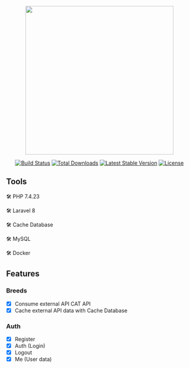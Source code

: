 <p align="center"><a href="https://laravel.com" target="_blank"><img src="https://raw.githubusercontent.com/laravel/art/master/logo-lockup/5%20SVG/2%20CMYK/1%20Full%20Color/laravel-logolockup-cmyk-red.svg" width="400"></a></p>

<p align="center">
<a href="https://travis-ci.org/laravel/framework"><img src="https://travis-ci.org/laravel/framework.svg" alt="Build Status"></a>
<a href="https://packagist.org/packages/laravel/framework"><img src="https://img.shields.io/packagist/dt/laravel/framework" alt="Total Downloads"></a>
<a href="https://packagist.org/packages/laravel/framework"><img src="https://img.shields.io/packagist/v/laravel/framework" alt="Latest Stable Version"></a>
<a href="https://packagist.org/packages/laravel/framework"><img src="https://img.shields.io/packagist/l/laravel/framework" alt="License"></a>
</p>

## Tools

:hammer_and_wrench: PHP 7.4.23

:hammer_and_wrench: Laravel 8

:hammer_and_wrench: Cache Database

:hammer_and_wrench: MySQL

:hammer_and_wrench: Docker

## Features

### Breeds

- [X] Consume external API CAT API
- [X] Cache external API data with Cache Database

### Auth

- [X] Register
- [X] Auth (Login)
- [X] Logout
- [X] Me (User data)
